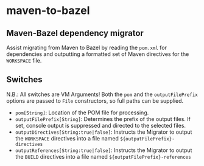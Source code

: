 # maven-to-bazel
## Maven-Bazel dependency migrator

Assist migrating from Maven to Bazel by reading the `pom.xml` for dependencies and outputting a formatted set of Maven directives for the `WORKSPACE` file.

## Switches

N.B.: All switches are VM Arguments! Both the `pom` and the `outputFilePrefix` options are passed to `File` constructors, so full paths can be supplied.

- `pom[String]`: Location of the POM file for processing.
- `outputFilePrefix[String]`: Determines the prefix of the output files. If set, console output is suppressed and directed to the selected files.
- `outputDirectives[String:true|false]`: Instructs the Migrator to output the `WORKSPACE` directives into a file named `${outputFilePrefix}-directives`
- `outputReferences[String:true|false]`: Instructs the Migrator to output the `BUILD` directives into a file named `${outputFilePrefix}-references`
